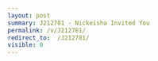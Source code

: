 ```yaml
---
layout: post
summary: J212781 - Nickeisha Invited You
permalink: /v/J212781/
redirect_to:  /J212781/
visible: 0
---
```

